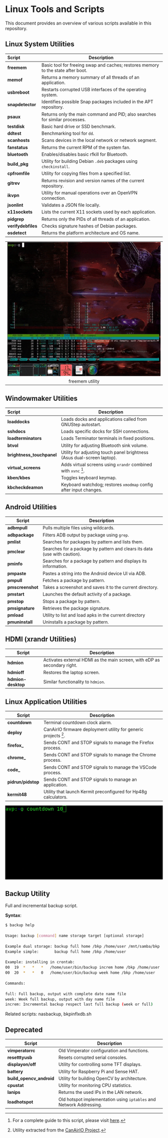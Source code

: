 # Linux Tools and Scripts

This document provides an overview of various scripts available in this repository.

## Linux System Utilities

| Script            | Description                                                                 |
|:------------------|-----------------------------------------------------------------------------|
| **freemem**       | Basic tool for freeing swap and caches; restores memory to the state after boot. |
| **memof**         | Returns a memory summary of all threads of an application.                 |
| **usbreboot**     | Restarts corrupted USB interfaces of the operating system.                 |
| **snapdetector**  | Identifies possible Snap packages included in the APT repository.          |
| **psaux**         | Returns only the main command and PID; also searches for similar processes.|
| **testdisk**      | Basic hard drive or SSD benchmark.                                         |
| **ddtest**        | Benchmarking tool for `dd`.                                                |
| **scanhosts**     | Scans devices in the local network or network segment.                     |
| **fanstatus**     | Returns the current RPM of the system fan.                                 |
| **bluetooth**     | Enables/disables basic rfkill for Bluetooth.                               |
| **build_pkg**     | Utility for building Debian `.deb` packages using `checkinstall`.          |
| **cpfromfile**    | Utility for copying files from a specified list.                          |
| **gitrev**        | Returns revision and version names of the current repository.             |
| **ikvpn**         | Utility for manual operations over an OpenVPN connection.                 |
| **jsonlint**      | Validates a JSON file locally.                                            |
| **x11sockets**    | Lists the current X11 sockets used by each application.                   |
| **pidgrep**       | Returns only the PIDs of all threads of an application.                   |
| **verifydebfiles**| Checks signature hashes of Debian packages.                               |
| **osdetect**      | Returns the platform architecture and OS name.                            |

| |
|:-------------------------------------------------------------------:|
|![freemem demo](images/freemem.gif)|
| freemem utility |

## Windowmaker Utilities

| Script                | Description                                                                 |
|:----------------------|-----------------------------------------------------------------------------|
| **loaddocks**         | Loads docks and applications called from GNUStep autostart.                |
| **sshdocs**           | Loads specific docks for SSH connections.                                   |
| **loadterminators**   | Loads Terminator terminals in fixed positions.                              |
| **btvol**             | Utility for adjusting Bluetooth sink volume.                                |
| **brightness_touchpanel** | Utility for adjusting touch panel brightness (Asus dual-screen laptop). |
| **virtual_screens**   | Adds virtual screens using `xrandr` combined with `xvnc` [^1].            |
| **kben/kbes**        | Toggles keyboard keymap.                                                   |
| **kbcheckdeamon**     | Keyboard watchdog; restores `xmodmap` config after input changes.         |

## Android Utilities

| Script                | Description                                                                 |
|-----------------------|-----------------------------------------------------------------------------|
| **adbmpull**          | Pulls multiple files using wildcards.                                      |
| **adbpackage**        | Filters ADB output by package using `grep`.                                |
| **pmlist**            | Searches for packages by pattern and lists them.                           |
| **pmclear**           | Searches for a package by pattern and clears its data (use with caution).  |
| **pminfo**            | Searches for a package by pattern and displays its information.            |
| **pmpaste**           | Pastes a string into the Android device UI via ADB.                       |
| **pmpull**            | Fetches a package by pattern.                                              |
| **pmscreenshot**      | Takes a screenshot and saves it to the current directory.                 |
| **pmstart**           | Launches the default activity of a package.                                |
| **pmstop**            | Stops a package by pattern.                                               |
| **pmsignature**       | Retrieves the package signature.                                           |
| **pmload**            | Utility to list and load apks in the current directory                    |
| **pmuninstall**       | Uninstalls a package by pattern.                                          |

## HDMI (xrandr Utilities)

| Script                | Description                                                               |
|-----------------------|---------------------------------------------------------------------------|
| **hdmion**            | Activates external HDMI as the main screen, with eDP as secondary right. |
| **hdmioff**           | Restores the laptop screen.                                              |
| **hdmion-desktop**    | Similar functionality to `hdmion`.                                       |

## Linux Application Utilities

| Script                | Description                                                               |
|-----------------------|---------------------------------------------------------------------------|
| **countdown**         | Terminal countdown clock alarm.                                          |
| **deploy**            | CanAirIO firmware deployment utility for generic projects [^2].         |
| **firefox_**          | Sends CONT and STOP signals to manage the Firefox process.               |
| **chrome_**           | Sends CONT and STOP signals to manage the Chrome process.                |
| **code_**             | Sends CONT and STOP signals to manage the VSCode process.                |
| **pidrun/pidstop**    | Sends CONT and STOP signals to manage an application.                    |
| **kermit48**          | Utility that launch Kermit preconfigured for Hp48g calculators.          |

![Countdown Demo](images/countdown.gif)

## Backup Utility

Full and incremental backup script.

**Syntax**:

``` bash
$ backup help

Usage: backup [command] name storage target [optional storage]

Example dual storage: backup full home /bkp /home/user /mnt/samba/bkp
Example simple:       backup full home /bkp /home/user

Example: installing in crontab:
00  19  *   *   *   /home/user/bin/backup increm home /bkp /home/user
00  20  *   *   0   /home/user/bin/backup week home /bkp /home/user

Commands:

full: Full backup, output with complete date name file
week: Week full backup, output with day name file
increm: Incremental backup respect last full backup (week or full)
```

Related scripts: nasbackup, bkpinflxdb.sh

## Deprecated

| Script                     | Description                                                            |
|----------------------------|------------------------------------------------------------------------|
| **vimperatorrc**           | Old Vimperator configuration and functions.                            |
| **resetttyusb**            | Resets corrupted serial consoles.                                      |
| **displayon/off**          | Utility for controlling some TFT displays.                             |
| **battery**                | Utility for Raspberry Pi and Sense HAT.                                |
| **build_opencv_android**   | Utility for building OpenCV by architecture.                           |
| **cpustat**                | Utility for monitoring CPU statistics.                                 |
| **lanips**                 | Returns the used IPs in the LAN network.                               |
| **loadhotspot**            | Old hotspot implementation using `iptables` and Network Addressing.    |

[^1]: For a complete guide to this script, please visit [here](https://hpsaturn.com/virtual-serial-port/).  
[^2]: Utility extracted from the [CanAirIO Project](https://github.com/kike-canaries/canairio_firmware).
